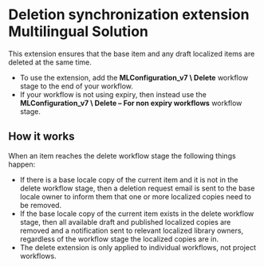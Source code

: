 # Deletion synchronization extension Multilingual Solution

This extension ensures that the base item and any draft localized items are deleted at the same time.

-   To use the extension, add the **MLConfiguration\_v7 \\ Delete** workflow stage to the end of your workflow.
-   If your workflow is not using expiry, then instead use the **MLConfiguration\_v7 \\ Delete – For non expiry workflows** workflow stage.

## How it works

When an item reaches the delete workflow stage the following things happen:

-   If there is a base locale copy of the current item and it is not in the delete workflow stage, then a deletion request email is sent to the base locale owner to inform them that one or more localized copies need to be removed.
-   If the base locale copy of the current item exists in the delete workflow stage, then all available draft and published localized copies are removed and a notification sent to relevant localized library owners, regardless of the workflow stage the localized copies are in.
-   The delete extension is only applied to individual workflows, not project workflows.


